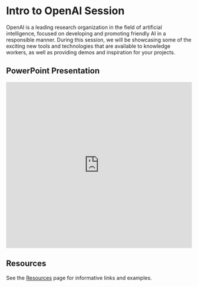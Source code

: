 # Intro to OpenAI Session
OpenAI is a leading research organization in the field of artificial intelligence, focused on developing and promoting friendly AI in a responsible manner. During this session, we will be showcasing some of the exciting new tools and technologies that are available to knowledge workers, as well as providing demos and inspiration for your projects.

## PowerPoint Presentation
<iframe src='https://view.officeapps.live.com/op/embed.aspx?src=https://github.com/hylandtechoutreach/hackathon/raw/main/Activities/OpenAISession/OpenAI_Session.pptx' width='100%' height='450px' frameborder='0'></iframe>

## Resources
See the [Resources](Resources.md) page for informative links and examples.
